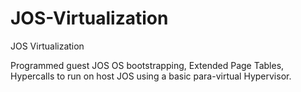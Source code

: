 JOS-Virtualization
==================

JOS Virtualization

Programmed guest JOS OS bootstrapping, Extended Page Tables, Hypercalls to run on host JOS using a basic para-virtual Hypervisor.
